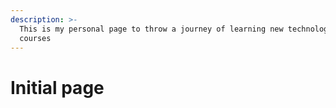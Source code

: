```yaml
---
description: >-
  This is my personal page to throw a journey of learning new technologies and
  courses
---
```


# Initial page

